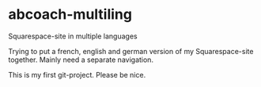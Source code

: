 # abcoach-multiling
Squarespace-site in multiple languages

Trying to put a french, english and german version of my Squarespace-site together.
Mainly need a separate navigation.

This is my first git-project. Please be nice.
